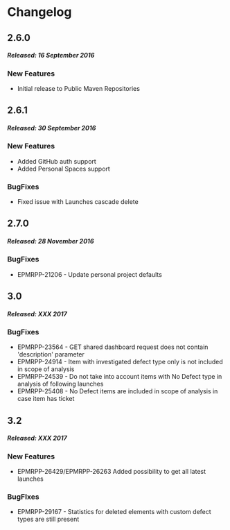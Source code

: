 # Changelog

## 2.6.0
##### Released: 16 September 2016

### New Features
* Initial release to Public Maven Repositories

## 2.6.1
##### Released: 30 September 2016

### New Features
* Added GitHub auth support
* Added Personal Spaces support

### BugFixes
* Fixed issue with Launches cascade delete

## 2.7.0
##### Released: 28 November 2016

### BugFixes
* EPMRPP-21206 - Update personal project defaults


## 3.0
##### Released: XXX 2017

### BugFixes
* EPMRPP-23564 - GET shared dashboard request does not contain 'description' parameter
* EPMRPP-24914 - Item with investigated defect type only is not included in scope of analysis
* EPMRPP-24539 - Do not take into account items with No Defect type in analysis of following launches
* EPMRPP-25408 - No Defect items are included in scope of analysis in case item has ticket

## 3.2
##### Released: XXX 2017

### New Features
* EPMRPP-26429/EPMRPP-26263 Added possibility to get all latest launches

### BugFIxes
* EPMRPP-29167 - Statistics for deleted elements with custom defect types are still present